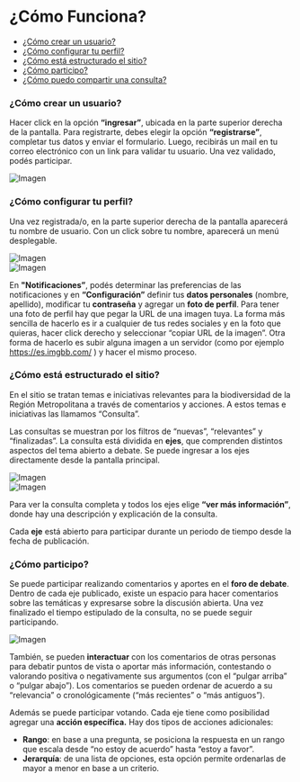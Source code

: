 # ¿Cómo Funciona?

* [¿Cómo crear un usuario?](#crear-usuario)
* [¿Cómo configurar tu perfil?](#configurar-perfil)
* [¿Cómo está estructurado el sitio?](#estructura-del-sitio)
* [¿Cómo participo?](#participacion)
* [¿Cómo puedo compartir una consulta?](#compartir-consulta)

### ¿Cómo crear un usuario? <a name="crear-usuario"></a>
Hacer click en la opción **“ingresar”**, ubicada en la parte superior derecha de la pantalla. Para registrarte, debes elegir la opción **“registrarse”**, completar tus datos y enviar el formulario. Luego, recibirás un mail en tu correo electrónico con un link para validar tu usuario. Una vez validado, podés participar. 

![Imagen](/ext/lib/site/help/register.png)

### ¿Cómo configurar tu perfil? <a name="configurar-perfil"></a>
Una vez registrada/o, en la parte superior derecha de la pantalla aparecerá tu nombre de usuario. Con un click sobre tu nombre, aparecerá un menú desplegable.

![Imagen](/ext/lib/site/help/user-button.png)   
![Imagen](/ext/lib/site/help/user-dropdown.png)

En **"Notificaciones”**, podés determinar las preferencias de las notificaciones y en **“Configuración”** definir tus __datos personales__ (nombre, apellido), modificar tu __contraseña__ y agregar un __foto de perfil__. Para tener una foto de perfil hay que pegar la URL de una imagen tuya. La forma más sencilla de hacerlo es ir a cualquier de tus redes sociales y en la foto que quieras, hacer click derecho y seleccionar “copiar URL de la imagen”. Otra forma de hacerlo es subir alguna imagen a un servidor (como por ejemplo <a target="_blank" href="https://es.imgbb.com/">https://es.imgbb.com/</a> ) y hacer el mismo proceso.

### ¿Cómo está estructurado el sitio? <a name="estructura-del-sitio"></a>
En el sitio se tratan temas e iniciativas relevantes para la biodiversidad de la Región Metropolitana a través de comentarios y acciones. A estos temas e iniciativas las llamamos “Consulta”. 

Las consultas se muestran por los filtros de “nuevas”, “relevantes” y “finalizadas”. La consulta está dividida en **ejes**, que comprenden distintos aspectos del tema abierto a debate. Se puede ingresar a los ejes directamente desde la pantalla principal. 

![Imagen](/ext/lib/site/help/consultas-search.png)   
![Imagen](/ext/lib/site/help/consulta-topics.png)

Para ver la consulta completa y todos los ejes elige **“ver más información”**, donde hay una descripción y explicación de la consulta. 

Cada **eje** está abierto para participar durante un periodo de tiempo desde la fecha de publicación.

### ¿Cómo participo? <a name="participacion"></a>

Se puede participar realizando comentarios y aportes en el **foro de debate**. Dentro de cada eje publicado, existe un espacio para hacer comentarios sobre las temáticas y expresarse sobre la discusión abierta. Una vez finalizado el tiempo estipulado de la consulta, no se puede seguir participando. 

![Imagen](/ext/lib/site/help/comentarios.png)

También, se pueden **interactuar** con los comentarios de otras personas para debatir puntos de vista o aportar más información, contestando o valorando positiva o negativamente sus argumentos (con el “pulgar arriba” o “pulgar abajo”). Los comentarios se pueden ordenar de acuerdo a su “relevancia” o cronológicamente (“más recientes” o “más antiguos”).

Además se puede participar votando. Cada eje tiene como posibilidad agregar una **acción específica.** Hay dos tipos de acciones adicionales:

 - **Rango**: en base a una pregunta, se posiciona la respuesta en un rango que escala desde “no estoy de acuerdo” hasta “estoy a favor”.
 - **Jerarquía**: de una lista de opciones, esta opción permite ordenarlas de mayor a menor en base a un criterio.
